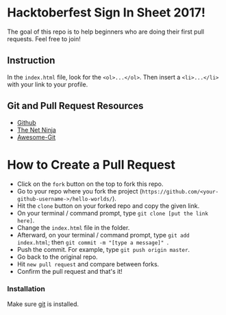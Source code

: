 # Hacktoberfest Sign In Sheet 2017!
The goal of this repo is to help beginners who are doing their first pull requests. Feel free to join!

## Instruction
In the `index.html` file, look for the `<ol>...</ol>`. Then insert a `<li>...</li>` with your link to your profile.


## Git and Pull Request Resources
  - [Github](https://gist.github.com/Chaser324/ce0505fbed06b947d962)
  - [The Net Ninja](https://www.youtube.com/watch?v=3RjQznt-8kE&list=PL4cUxeGkcC9goXbgTDQ0n_4TBzOO0ocPR)
  - [Awesome-Git](https://github.com/dictcp/awesome-git)

# How to Create a Pull Request


  - Click on the `fork` button on the top to fork this repo.
  - Go to your repo where you fork the project (`https://github.com/<your-github-username->/hello-worlds/`).
  - Hit the `clone` button on your forked repo and copy the given link.
  - On your terminal / command prompt, type `git clone [put the link here]`.
  - Change the `index.html` file in the folder.
  - Afterward, on your terminal / command prompt, type `git add index.html`; then `git commit -m "[type a message]" `.
  - Push the commit. For example, type `git push origin master`.
  - Go back to the original repo.
  - Hit `new pull request` and compare between forks.
  - Confirm the pull request and that's it!

### Installation

Make sure [git](https://git-scm.com/book/id/v2/Getting-Started-Installing-Git) is installed.
